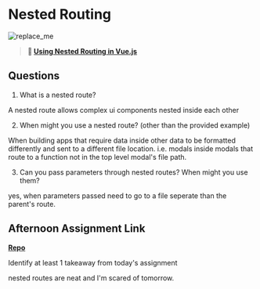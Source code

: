 # Nested Routing

![replace_me](https://codeworks.blob.core.windows.net/public/assets/img/illustrations/placeholder.svg)

> **📖 [Using Nested Routing in Vue.js](https://codeworksacademy.com/fs-student-guide/resources/wk6/04-Child-Routes)**

## Questions

1. What is a nested route?

A nested route allows complex ui components nested inside each other

2. When might you use a nested route? (other than the provided example)

When building apps that require data inside other data to be formatted differently and sent to a different file location. i.e. modals inside modals that route to a function not in the top level modal's file path.

3. Can you pass parameters through nested routes? When might you use them?

yes, when parameters passed need to go to a file seperate than the parent's route.

## Afternoon Assignment Link

**[Repo](https://github.com/DonlynFGI/Blogger)**

Identify at least 1 takeaway from today's assignment

nested routes are neat and I'm scared of tomorrow.
